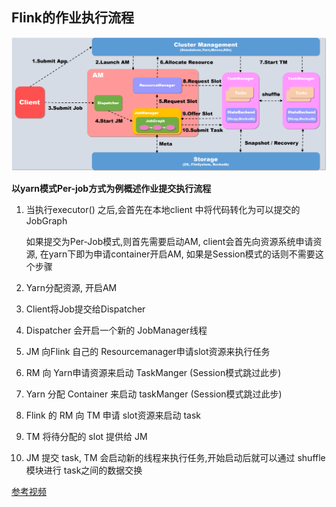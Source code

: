 ## Flink的作业执行流程

 ![](../../pictures/flinkRuntime.png)

**以yarn模式Per-job方式为例概述作业提交执行流程**

1. 当执行executor() 之后,会首先在本地client 中将代码转化为可以提交的 JobGraph

   如果提交为Per-Job模式,则首先需要启动AM, client会首先向资源系统申请资源, 在yarn下即为申请container开启AM, 如果是Session模式的话则不需要这个步骤

2. Yarn分配资源, 开启AM
3. Client将Job提交给Dispatcher
4. Dispatcher 会开启一个新的 JobManager线程
5. JM 向Flink 自己的 Resourcemanager申请slot资源来执行任务
6. RM 向 Yarn申请资源来启动 TaskManger (Session模式跳过此步)
7. Yarn 分配 Container 来启动 taskManger (Session模式跳过此步)
8. Flink 的 RM 向 TM 申请 slot资源来启动 task
9. TM 将待分配的 slot 提供给 JM
10. JM 提交 task, TM 会启动新的线程来执行任务,开始启动后就可以通过 shuffle模块进行 task之间的数据交换



[参考视频](<https://www.bilibili.com/video/av52394455?t=343>)